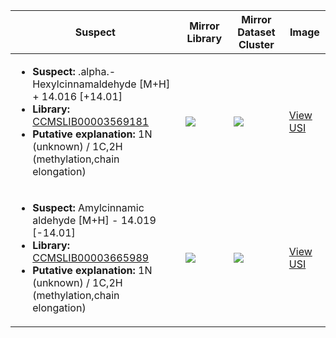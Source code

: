 Suspect | Mirror Library | Mirror Dataset Cluster | Image
--- | --- | --- | ---
<ul><li><b>Suspect:</b> .alpha.-Hexylcinnamaldehyde [M+H] +  14.016 [+14.01]</li><li><b>Library:</b> [CCMSLIB00003569181](https://gnps.ucsd.edu/ProteoSAFe/gnpslibraryspectrum.jsp?SpectrumID=CCMSLIB00003569181)</li><li><b>Putative explanation:</b> 1N (unknown) / 1C,2H (methylation,chain elongation)</li></ul> | ![](https://metabolomics-usi.ucsd.edu/svg/mirror?usi1=mzspec:MSV000081580:V3_BP3_RH3_01_15948.mzML:scan:2822&usi2=mzspec:GNPSLIBRARY:CCMSLIB00003569181&mz_min=50&mz_max=500) | ![](https://metabolomics-usi.ucsd.edu/svg/mirror?usi1=mzspec:MSV000081580:V3_BP3_RH3_01_15948.mzML:scan:2822&usi2=mzspec:MSV000084314:MSV000081580.mgf:scan:30530&mz_min=50&mz_max=500) | [View USI](https://metabolomics-usi.ucsd.edu/svg/?usi=mzspec:MSV000081580:V3_BP3_RH3_01_15948.mzML:scan:2822&mz_min=50&mz_max=500)
<ul><li><b>Suspect:</b> Amylcinnamic aldehyde [M+H] -  14.019 [-14.01]</li><li><b>Library:</b> [CCMSLIB00003665989](https://gnps.ucsd.edu/ProteoSAFe/gnpslibraryspectrum.jsp?SpectrumID=CCMSLIB00003665989)</li><li><b>Putative explanation:</b> 1N (unknown) / 1C,2H (methylation,chain elongation)</li></ul> | ![](https://metabolomics-usi.ucsd.edu/svg/mirror?usi1=mzspec:MSV000081580:V2_BP1_RF1_01_15928.mzML:scan:2999&usi2=mzspec:GNPSLIBRARY:CCMSLIB00003665989&mz_min=50&mz_max=500) | ![](https://metabolomics-usi.ucsd.edu/svg/mirror?usi1=mzspec:MSV000081580:V2_BP1_RF1_01_15928.mzML:scan:2999&usi2=mzspec:MSV000084314:MSV000081580.mgf:scan:28775&mz_min=50&mz_max=500) | [View USI](https://metabolomics-usi.ucsd.edu/svg/?usi=mzspec:MSV000081580:V2_BP1_RF1_01_15928.mzML:scan:2999&mz_min=50&mz_max=500)